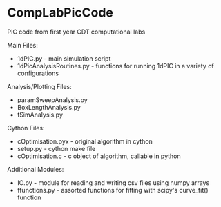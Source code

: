 # CompLabPicCode
PIC code from first year CDT computational labs

Main Files:
 - 1dPIC.py - main simulation script
 - 1dPicAnalysisRoutines.py - functions for running 1dPIC in a variety of configurations

Analysis/Plotting Files:
 - paramSweepAnalysis.py
 - BoxLengthAnalysis.py
 - tSimAnalysis.py
 
Cython Files:
 - cOptimisation.pyx - original algorithm in cython
 - setup.py - cython make file
 - cOptimisation.c - c object of algorithm, callable in python

Additional Modules:
 - IO.py - module for reading and writing csv files using numpy arrays
 - ffunctions.py - assorted functions for fitting with scipy's curve_fit() function
